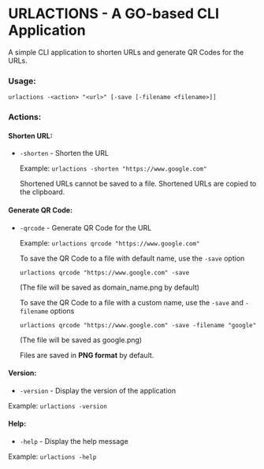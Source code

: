 # URLACTIONS - A GO-based CLI Application

A simple CLI application to shorten URLs and generate QR Codes for the URLs.

### Usage:

```urlactions -<action> "<url>" [-save [-filename <filename>]]```

### Actions: 

#### Shorten URL:

 - ```-shorten``` - Shorten the URL

    Example: ```urlactions -shorten "https://www.google.com"```

    Shortened URLs cannot be saved to a file.
    Shortened URLs are copied to the clipboard.


#### Generate QR Code:

 - ```-qrcode``` - Generate QR Code for the URL

    Example: ```urlactions qrcode "https://www.google.com"```

    To save the QR Code to a file with default name, use the ```-save``` option

    ```urlactions qrcode "https://www.google.com" -save```

    (The file will be saved as domain_name.png by default)

    To save the QR Code to a file with a custom name, use the ```-save``` and ```-filename``` options

    ```urlactions qrcode "https://www.google.com" -save -filename "google"```

    (The file will be saved as google.png)

    Files are saved in **PNG format** by default.

#### Version:

 - ```-version``` - Display the version of the application

 Example: ```urlactions -version```

#### Help:

 - ```-help``` - Display the help message

 Example: ```urlactions -help```